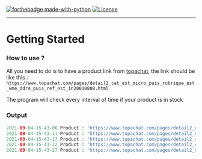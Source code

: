 [![forthebadge made-with-python](http://ForTheBadge.com/images/badges/made-with-python.svg)](https://www.python.org/)
[![License](https://img.shields.io/github/license/feytus/neptunbot?style=for-the-badge)](https://github.com/feytus/NeptunBOT/blob/main/LICENSE)

___

# Getting Started

### How to use ?

All you need to do is to have a product link from [topachat](https://www.topachat.com/accueil/index.php), the link should be like this : ``https://www.topachat.com/pages/detail2_cat_est_micro_puis_rubrique_est_wme_ddr4_puis_ref_est_in20010808.html``

The program will check every interval of time if your product is in stock

### Output

```php
2021-09-04-15-43-06 Product : 'https://www.topachat.com/pages/detail2_cat_est_micro_puis_rubrique_est_wme_ddr4_puis_ref_est_in20010808.html' is out of Stock
2021-09-04-15-43-11 Product : 'https://www.topachat.com/pages/detail2_cat_est_micro_puis_rubrique_est_wme_ddr4_puis_ref_est_in20010808.html' is out of Stock
2021-09-04-15-43-17 Product : 'https://www.topachat.com/pages/detail2_cat_est_micro_puis_rubrique_est_wme_ddr4_puis_ref_est_in20010808.html' is in Stock
2021-09-04-15-43-22 Product : 'https://www.topachat.com/pages/detail2_cat_est_micro_puis_rubrique_est_wme_ddr4_puis_ref_est_in20010808.html' is in Stock
2021-09-04-15-43-27 Product : 'https://www.topachat.com/pages/detail2_cat_est_micro_puis_rubrique_est_wme_ddr4_puis_ref_est_in20010808.html' is in Stock